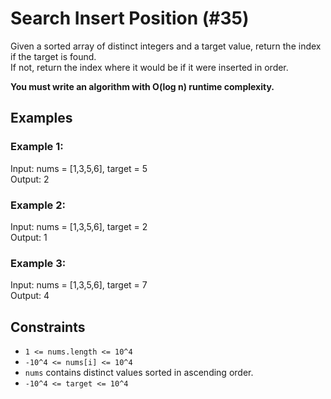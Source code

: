 # Search Insert Position (#35)

Given a sorted array of distinct integers and a target value, return the index if the target is found.  
If not, return the index where it would be if it were inserted in order.  

**You must write an algorithm with O(log n) runtime complexity.**

## Examples

### Example 1:

Input: nums = [1,3,5,6], target = 5  
Output: 2  

### Example 2:

Input: nums = [1,3,5,6], target = 2  
Output: 1  

### Example 3:

Input: nums = [1,3,5,6], target = 7  
Output: 4  

## Constraints

- `1 <= nums.length <= 10^4`
- `-10^4 <= nums[i] <= 10^4`
- `nums` contains distinct values sorted in ascending order.
- `-10^4 <= target <= 10^4`
